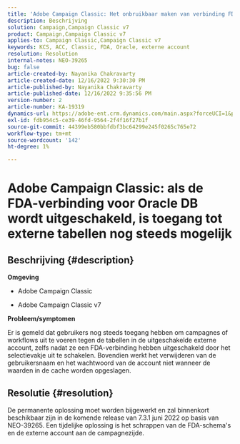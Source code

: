 ```yaml
---
title: 'Adobe Campaign Classic: Het onbruikbaar maken van verbinding FDA voor Oracle DB staat nog toegang tot externe lijsten toe'
description: Beschrijving
solution: Campaign,Campaign Classic v7
product: Campaign,Campaign Classic v7
applies-to: Campaign Classic,Campaign Classic v7
keywords: KCS, ACC, Classic, FDA, Oracle, externe account
resolution: Resolution
internal-notes: NEO-39265
bug: false
article-created-by: Nayanika Chakravarty
article-created-date: 12/16/2022 9:30:30 PM
article-published-by: Nayanika Chakravarty
article-published-date: 12/16/2022 9:35:56 PM
version-number: 2
article-number: KA-19319
dynamics-url: https://adobe-ent.crm.dynamics.com/main.aspx?forceUCI=1&pagetype=entityrecord&etn=knowledgearticle&id=1119dbd7-887d-ed11-81ac-6045bd006079
exl-id: fdb954c5-ce39-46fd-9564-2f4f16f27b1f
source-git-commit: 44399eb580bbfdbf3bc64299e245f0265c765e72
workflow-type: tm+mt
source-wordcount: '142'
ht-degree: 1%

---
```


# Adobe Campaign Classic: als de FDA-verbinding voor Oracle DB wordt uitgeschakeld, is toegang tot externe tabellen nog steeds mogelijk

## Beschrijving {#description}


<b>Omgeving</b>

- Adobe Campaign Classic

- Adobe Campaign Classic v7

<b>Probleem/symptomen</b>

Er is gemeld dat gebruikers nog steeds toegang hebben om campagnes of workflows uit te voeren tegen de tabellen in de uitgeschakelde externe account, zelfs nadat ze een FDA-verbinding hebben uitgeschakeld door het selectievakje uit te schakelen. Bovendien werkt het verwijderen van de gebruikersnaam en het wachtwoord van de account niet wanneer de waarden in de cache worden opgeslagen.






## Resolutie {#resolution}


De permanente oplossing moet worden bijgewerkt en zal binnenkort beschikbaar zijn in de komende release van 7.3.1 juni 2022 op basis van NEO-39265. Een tijdelijke oplossing is het schrappen van de FDA-schema&#39;s en de externe account aan de campagnezijde.
